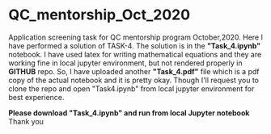 # QC_mentorship_Oct_2020
Application screening task for QC mentorship program October,2020. Here I have performed a solution of TASK-4. The solution is in the **"Task_4.ipynb"** notebook. I have used latex for writing mathematical equations and they are working fine in local jupyter environment, but not rendered properly in **GITHUB** repo. So, I have uploaded another **"Task_4.pdf"** file which is a pdf copy of the actual notebook and it is pretty okay. Though I'll request you to clone the repo and open "Task4.ipynb" from local jupyter environment for best experience. 

**Please download "Task_4.ipynb" and run from local Jupyter notebook**
Thank you

